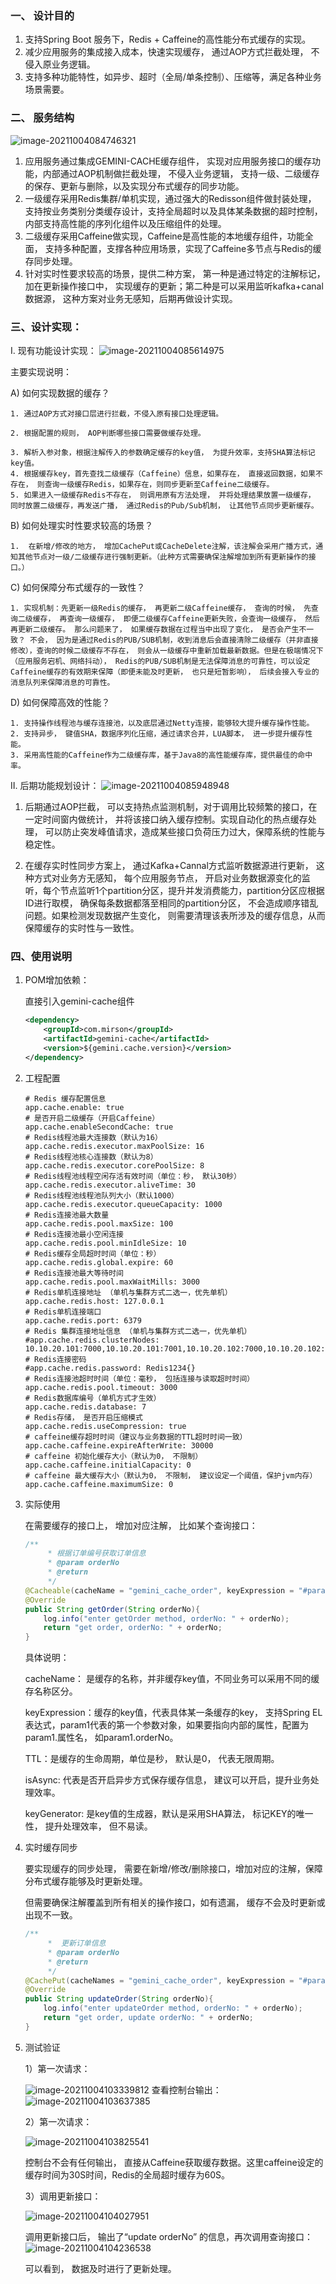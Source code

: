 ### 一、 设计目的

1. 支持Spring Boot 服务下，Redis + Caffeine的高性能分布式缓存的实现。
2. 减少应用服务的集成接入成本，快速实现缓存， 通过AOP方式拦截处理， 不侵入原业务逻辑。
3. 支持多种功能特性，如异步、超时（全局/单条控制）、压缩等，满足各种业务场景需要。

### 二、 服务结构

![image-20211004084746321](docs/images/image-20211004084746321.png)

1. 应用服务通过集成GEMINI-CACHE缓存组件， 实现对应用服务接口的缓存功能，内部通过AOP机制做拦截处理， 不侵入业务逻辑， 支持一级、二级缓存的保存、更新与删除，以及实现分布式缓存的同步功能。
2. 一级缓存采用Redis集群/单机实现，通过强大的Redisson组件做封装处理， 支持按业务类别分类缓存设计，支持全局超时以及具体某条数据的超时控制，内部支持高性能的序列化组件以及压缩组件的处理。
3. 二级缓存采用Caffeine做实现，Caffeine是高性能的本地缓存组件，功能全面， 支持多种配置，支撑各种应用场景，实现了Caffeine多节点与Redis的缓存同步处理。
4. 针对实时性要求较高的场景，提供二种方案， 第一种是通过特定的注解标记， 加在更新操作接口中， 实现缓存的更新；第二种是可以采用监听kafka+canal数据源， 这种方案对业务无感知，后期再做设计实现。



### 三、设计实现：

Ⅰ. 现有功能设计实现：
   ![image-20211004085614975](docs/images/image-20211004085614975.png)

  主要实现说明：

  A) 如何实现数据的缓存？

    1. 通过AOP方式对接口层进行拦截，不侵入原有接口处理逻辑。

    2. 根据配置的规则， AOP判断哪些接口需要做缓存处理。

    3. 解析入参对象，根据注解传入的参数确定缓存的key值， 为提升效率，支持SHA算法标记key值。
    4. 根据缓存key，首先查找二级缓存（Caffeine）信息，如果存在， 直接返回数据，如果不存在， 则查询一级缓存Redis，如果存在，则同步更新至Caffeine二级缓存。
    5. 如果进入一级缓存Redis不存在， 则调用原有方法处理， 并将处理结果放置一级缓存， 同时放置二级缓存，再发送广播， 通过Redis的Pub/Sub机制， 让其他节点同步更新缓存。

  B) 如何处理实时性要求较高的场景？

    1.  在新增/修改的地方， 增加CachePut或CacheDelete注解，该注解会采用广播方式，通知其他节点对一级/二级缓存进行强制更新。（此种方式需要确保注解增加到所有更新操作的接口。）

  C) 如何保障分布式缓存的一致性？

    1. 实现机制：先更新一级Redis的缓存， 再更新二级Caffeine缓存， 查询的时候， 先查询二级缓存， 再查询一级缓存， 即便二级缓存Caffeine更新失败，会查询一级缓存， 然后再更新二级缓存。 那么问题来了， 如果缓存数据在过程当中出现了变化， 是否会产生不一致？ 不会， 因为是通过Redis的PUB/SUB机制，收到消息后会直接清除二级缓存（并非直接修改），查询的时候二级缓存不存在， 则会从一级缓存中重新加载最新数据。但是在极端情况下（应用服务宕机、网络抖动）， Redis的PUB/SUB机制是无法保障消息的可靠性，可以设定Caffeine缓存的有效期来保障（即便未能及时更新， 也只是短暂影响）， 后续会接入专业的消息队列来保障消息的可靠性。

  D) 如何保障高效的性能？

    1. 支持操作线程池与缓存连接池，以及底层通过Netty连接，能够较大提升缓存操作性能。
    2. 支持异步， 键值SHA，数据序列化压缩，通过请求合并，LUA脚本， 进一步提升缓存性能。
    3. 采用高性能的Caffeine作为二级缓存库，基于Java8的高性能缓存库，提供最佳的命中率。

  


Ⅱ. 后期功能规划设计：
   ![image-20211004085948948](docs/images/image-20211004085948948.png)

1. 后期通过AOP拦截， 可以支持热点监测机制，对于调用比较频繁的接口，在一定时间窗内做统计， 并将该接口纳入缓存控制。实现自动化的热点缓存处理， 可以防止突发峰值请求，造成某些接口负荷压力过大，保障系统的性能与稳定性。

2. 在缓存实时性同步方案上， 通过Kafka+Cannal方式监听数据源进行更新， 这种方式对业务方无感知， 每个应用服务节点， 开启对业务数据源变化的监听，每个节点监听1个partition分区，提升并发消费能力，partition分区应根据ID进行取模， 确保每条数据都落至相同的partition分区， 不会造成顺序错乱问题。如果检测发现数据产生变化， 则需要清理该表所涉及的缓存信息，从而保障缓存的实时性与一致性。

### 四、使用说明

1. POM增加依赖：

   直接引入gemini-cache组件

   ```xml
   <dependency>
       <groupId>com.mirson</groupId>
       <artifactId>gemini-cache</artifactId>
       <version>${gemini.cache.version}</version>
   </dependency>
   ```

2. 工程配置

   ```properties
   # Redis 缓存配置信息
   app.cache.enable: true
   # 是否开启二级缓存（开启Caffeine）
   app.cache.enableSecondCache: true
   # Redis线程池最大连接数（默认为16）
   app.cache.redis.executor.maxPoolSize: 16
   # Redis线程池核心连接数（默认为8）
   app.cache.redis.executor.corePoolSize: 8
   # Redis线程池线程空闲存活有效时间（单位：秒， 默认30秒）
   app.cache.redis.executor.aliveTime: 30
   # Redis线程池线程池队列大小（默认1000）
   app.cache.redis.executor.queueCapacity: 1000
   # Redis连接池最大数量
   app.cache.redis.pool.maxSize: 100
   # Redis连接池最小空闲连接
   app.cache.redis.pool.minIdleSize: 10
   # Redis缓存全局超时时间（单位：秒）
   app.cache.redis.global.expire: 60
   # Redis连接池最大等待时间
   app.cache.redis.pool.maxWaitMills: 3000
   # Redis单机连接地址 （单机与集群方式二选一，优先单机）
   app.cache.redis.host: 127.0.0.1
   # Redis单机连接端口
   app.cache.redis.port: 6379
   # Redis 集群连接地址信息 （单机与集群方式二选一，优先单机）
   #app.cache.redis.clusterNodes: 10.10.20.101:7000,10.10.20.101:7001,10.10.20.102:7000,10.10.20.102:7001,10.10.20.103:7000,10.10.20.103:7001
   # Redis连接密码
   #app.cache.redis.password: Redis1234{}
   # Redis连接池超时时间（单位：毫秒， 包括连接与读取超时时间）
   app.cache.redis.pool.timeout: 3000
   # Redis数据库编号（单机方式才生效）
   app.cache.redis.database: 7
   # Redis存储， 是否开启压缩模式
   app.cache.redis.useCompression: true
   # caffeine缓存超时时间（建议与业务数据的TTL超时时间一致）
   app.cache.caffeine.expireAfterWrite: 30000
   # caffeine 初始化缓存大小（默认为0， 不限制）
   app.cache.caffeine.initialCapacity: 0
   # caffeine 最大缓存大小（默认为0， 不限制， 建议设定一个阈值，保护jvm内存）
   app.cache.caffeine.maximumSize: 0
   ```

3. 实际使用

   在需要缓存的接口上， 增加对应注解， 比如某个查询接口：

   ```java
   /**
        * 根据订单编号获取订单信息
        * @param orderNo
        * @return
        */
   @Cacheable(cacheName = "gemini_cache_order", keyExpression = "#param1", TTL = 10)
   @Override
   public String getOrder(String orderNo){
       log.info("enter getOrder method, orderNo: " + orderNo);
       return "get order, orderNo: " + orderNo;
   }
   ```

   具体说明：

   cacheName： 是缓存的名称，并非缓存key值，不同业务可以采用不同的缓存名称区分。

   keyExpression：缓存的key值，代表具体某一条缓存的key， 支持Spring EL表达式，param1代表的第一个参数对象，如果要指向内部的属性，配置为param1.属性名， 如param1.orderNo。

   TTL：是缓存的生命周期，单位是秒， 默认是0， 代表无限周期。

   isAsync:  代表是否开启异步方式保存缓存信息， 建议可以开启，提升业务处理效率。

   keyGenerator: 是key值的生成器，默认是采用SHA算法， 标记KEY的唯一性， 提升处理效率， 但不易读。

4. 实时缓存同步

   要实现缓存的同步处理， 需要在新增/修改/删除接口，增加对应的注解，保障分布式缓存能够及时更新处理。

   但需要确保注解覆盖到所有相关的操作接口，如有遗漏， 缓存不会及时更新或出现不一致。

   ```java
   /**
        *  更新订单信息
        * @param orderNo
        * @return
        */
   @CachePut(cacheNames = "gemini_cache_order", keyExpression = "#param1", TTL = 10)
   @Override
   public String updateOrder(String orderNo){
       log.info("enter updateOrder method, orderNo: " + orderNo);
       return "get order, update orderNo: " + orderNo;
   }
   ```

5. 测试验证

   1）第一次请求：

   ![image-20211004103339812](docs/images/image-20211004103339812.png)
   查看控制台输出：
   ![image-20211004103637385](docs/images/image-20211004103637385.png)

   2）第一次请求：

   ![image-20211004103825541](docs/images/image-20211004103825541.png)

   控制台不会有任何输出， 直接从Caffeine获取缓存数据。这里caffeine设定的缓存时间为30S时间，Redis的全局超时缓存为60S。

   3）调用更新接口：

   ![image-20211004104027951](docs/images/image-20211004104027951.png)

   调用更新接口后， 输出了“update orderNo” 的信息，再次调用查询接口：
   ![image-20211004104236538](docs/images/image-20211004104236538.png)
   
   可以看到， 数据及时进行了更新处理。






